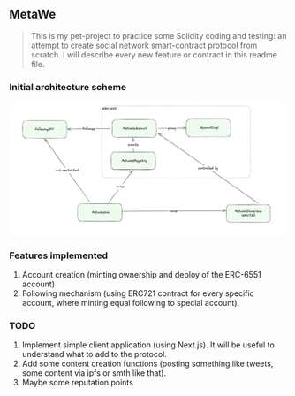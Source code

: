 ## MetaWe

> This is my pet-project to practice some Solidity coding and testing: an attempt to create social network smart-contract protocol from scratch.
> I will describe every new feature or contract in this readme file.


### Initial architecture scheme

![initial-architecture.png](docs/architecture.png)

### Features implemented

1. Account creation (minting ownership and deploy of the ERC-6551 account)
2. Following mechanism (using ERC721 contract for every specific account, where minting equal following to special account).

### TODO

1. Implement simple client application (using Next.js). It will be useful to understand what to add to the protocol.
2. Add some content creation functions (posting something like tweets, some content via ipfs or smth like that).
3. Maybe some reputation points
